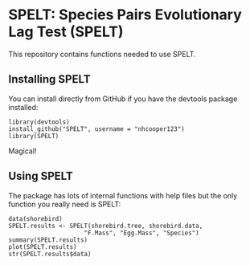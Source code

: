 # SPELT: Species Pairs Evolutionary Lag Test (SPELT)

This repository contains functions needed to use SPELT.

## Installing SPELT

You can install directly from GitHub if you have the devtools package installed:

	library(devtools)
	install_github("SPELT", username = "nhcooper123")
	library(SPELT)

Magical!

## Using SPELT

The package has lots of internal functions with help files but the only function you really need is SPELT:

	data(shorebird)
	SPELT.results <- SPELT(shorebird.tree, shorebird.data,
                         "F.Mass", "Egg.Mass", "Species")
	summary(SPELT.results)
	plot(SPELT.results)
	str(SPELT.results$data)